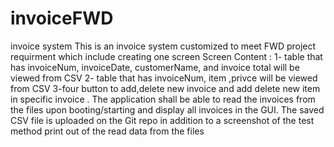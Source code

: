 # invoiceFWD
invoice system
This is an invoice system customized to meet FWD project requirment which include creating one screen 
Screen Content :
1- table that has invoiceNum, invoiceDate, customerName, and invoice total will be viewed from CSV 
2- table that has invoiceNum, item ,privce will be viewed from CSV 
3-four button to add,delete new invoice and add delete new item in specific invoice .
The application shall be able to read the invoices from the files upon booting/starting and display all invoices in the GUI. 
The saved CSV file is uploaded on the Git repo in addition to a screenshot of the test method print out of the read data from the files


